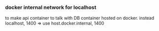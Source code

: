 ### docker internal network for localhost 

to make api container to talk with DB container hosted on docker.
  instead localhost, 1400 => use host.docker.internal, 1400





